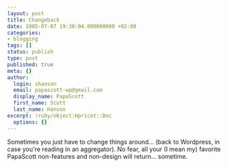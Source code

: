 ```yaml
---
layout: post
title: Changeback
date: 2005-07-07 19:38:04.000000000 +02:00
categories:
- blogging
tags: []
status: publish
type: post
published: true
meta: {}
author:
  login: shanson
  email: papascott-wp@gmail.com
  display_name: PapaScott
  first_name: Scott
  last_name: Hanson
excerpt: !ruby/object:Hpricot::Doc
  options: {}
---
```

<p>Sometimes you just have to change things around... (back to Wordpress, in case you're reading in an aggregator). No fear, all your (I mean my) favorite PapaScott non-features and non-design will return... sometime.</p>
